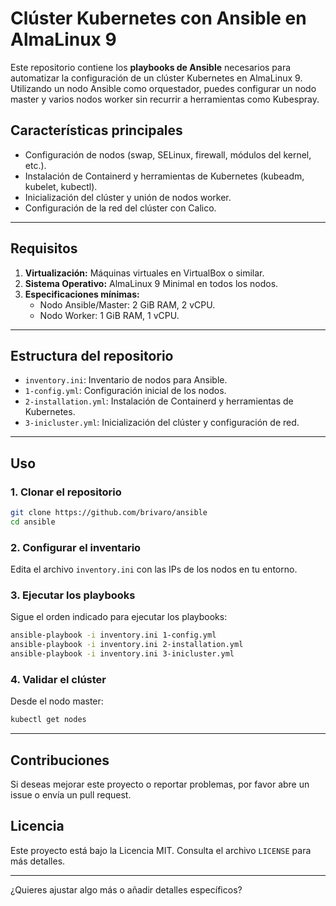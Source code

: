 # **Clúster Kubernetes con Ansible en AlmaLinux 9**

Este repositorio contiene los **playbooks de Ansible** necesarios para automatizar la configuración de un clúster Kubernetes en AlmaLinux 9. Utilizando un nodo Ansible como orquestador, puedes configurar un nodo master y varios nodos worker sin recurrir a herramientas como Kubespray.

## **Características principales**
- Configuración de nodos (swap, SELinux, firewall, módulos del kernel, etc.).
- Instalación de Containerd y herramientas de Kubernetes (kubeadm, kubelet, kubectl).
- Inicialización del clúster y unión de nodos worker.
- Configuración de la red del clúster con Calico.

---

## **Requisitos**
1. **Virtualización:** Máquinas virtuales en VirtualBox o similar.
2. **Sistema Operativo:** AlmaLinux 9 Minimal en todos los nodos.
3. **Especificaciones mínimas:**
   - Nodo Ansible/Master: 2 GiB RAM, 2 vCPU.
   - Nodo Worker: 1 GiB RAM, 1 vCPU.

---

## **Estructura del repositorio**
- `inventory.ini`: Inventario de nodos para Ansible.
- `1-config.yml`: Configuración inicial de los nodos.
- `2-installation.yml`: Instalación de Containerd y herramientas de Kubernetes.
- `3-inicluster.yml`: Inicialización del clúster y configuración de red.

---

## **Uso**

### **1. Clonar el repositorio**
```bash
git clone https://github.com/brivaro/ansible
cd ansible
```

### **2. Configurar el inventario**
Edita el archivo `inventory.ini` con las IPs de los nodos en tu entorno.

### **3. Ejecutar los playbooks**
Sigue el orden indicado para ejecutar los playbooks:
```bash
ansible-playbook -i inventory.ini 1-config.yml
ansible-playbook -i inventory.ini 2-installation.yml
ansible-playbook -i inventory.ini 3-inicluster.yml
```

### **4. Validar el clúster**
Desde el nodo master:
```bash
kubectl get nodes
```

---

## **Contribuciones**
Si deseas mejorar este proyecto o reportar problemas, por favor abre un issue o envía un pull request.

## **Licencia**
Este proyecto está bajo la Licencia MIT. Consulta el archivo `LICENSE` para más detalles.

--- 

¿Quieres ajustar algo más o añadir detalles específicos?
